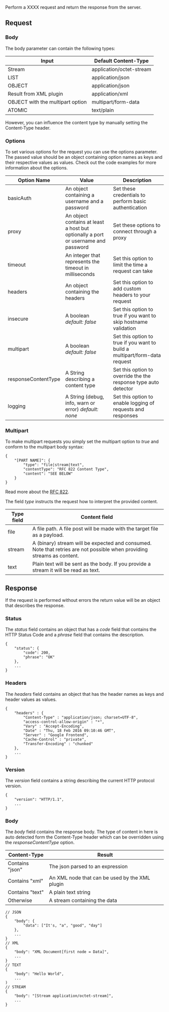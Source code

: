 Perform a XXXX request and return the response from the server.

## Request
### Body
The body parameter can contain the following types:

| Input                            | Default Content-Type     |
| -------------------------------- | ------------------------ |
| Stream                           | application/octet-stream |
| LIST                             | application/json         |
| OBJECT                           | application/json         |
| Result from XML plugin           | application/xml          |
| OBJECT with the multipart option | multipart/form-data      |
| ATOMIC                           | text/plain               |

However, you can influence the content type by manually setting the 
Content-Type header.

### Options
To set various options for the request you can use the options parameter. 
The passed value should be an object containing
option names as keys and their respective values as values.
Check out the code examples for more information about the options.

| Option Name         | Value                                                                             | Description                                                                       |
| ------------------- | --------------------------------------------------------------------------------- | --------------------------------------------------------------------------------- |
| basicAuth           | An object containing a username and a password                                    | Set these credentials to perform basic authentication                             |
| proxy               | An object contains at least a host but optionally a port or username and password | Set these options to connect through a proxy                                      |
| timeout             | An integer that represents the timeout in milliseconds                            | Set this option to limit the time a request can take                              |
| headers             | An object containing the headers                                                  | Set this option to add custom headers to your request                             |
| insecure            | A boolean *default: false*                                                        | Set this option to true if you want to skip hostname validation                   |
| multipart           | A boolean *default: false*                                                        | Set this option to true if you want to build a multipart/form-data request        |
| responseContentType | A String describing a content type                                                | Set this option to override the the response type auto detector                   |
| logging             | A String (debug, info, warn or error) *default: none*                             | Set this option to enable logging of requests and responses                       |

### Multipart
To make multipart requests you simply set the multipart option to *true* 
and conform to the multipart body syntax:

    {
        "[PART NAME]": {
            "type": "file|stream|text",
            "contentType": "RFC 822 Content Type",
            "content": "SEE BELOW"
        }
    }

Read more about the [RFC 822](https://www.w3.org/Protocols/rfc1341/4_Content-Type.html).

The field *type* instructs the request how to interpret the provided content.

| Type field | Content field                                                                                                          |
| ---------- | ---------------------------------------------------------------------------------------------------------------------- |
| file       | A file path. A file post will be made with the target file as a payload.                                               |
| stream     | A (binary) stream will be expected and consumed. Note that retries are not possible when providing streams as content. |
| text       | Plain text will be sent as the body. If you provide a stream it will be read as text.                                  | 

## Response
If the request is performed without errors the return value will be an 
object that describes the response.

### Status
The *status* field contains an object that has a *code* field that 
contains the HTTP Status Code and a *phrase* field that contains the 
description.

    {
        "status": {
            "code": 200,
            "phrase": "OK"
        },
        ...
    }
    
### Headers
The *headers* field contains an object that has the header names as keys 
and header values as values.

    {
        "headers" : {
            "Content-Type" : "application/json; charset=UTF-8",
            "access-control-allow-origin" : "*",
            "Vary" : "Accept-Encoding",
            "Date" : "Thu, 18 Feb 2016 09:10:46 GMT",
            "Server" : "Google Frontend",
            "Cache-Control" : "private",
            "Transfer-Encoding" : "chunked"
        },
        ...
    }

### Version
The *version* field contains a string describing the current HTTP 
protocol version.

    {
        "version": "HTTP/1.1",
        ...
    }

### Body
The *body* field contains the response body. The type of content in here 
is auto detected form the Content-Type header which can be overridden
 using the *responseContentType* option.

| Content-Type    | Result                                         |
| --------------- | ---------------------------------------------- |
| Contains "json" | The json parsed to an expression               |
| Contains "xml"  | An XML node that can be used by the XML plugin |
| Contains "text" | A plain text string                            |
| Otherwise       | A stream containing the data                   |

    // JSON
    {
        "body": {
            "data": ["It's, "a", "good", "day"]
        },
        ...
    }
    // XML
    {
        "body": "XML Document[first node = Data]",
        ...
    }
    // TEXT
    {
        "body": "Hello World",
        ...
    )
    // STREAM
    {
        "body": "[Stream application/octet-stream]",
        ...
    }